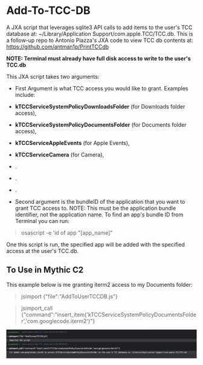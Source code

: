 # Add-To-TCC-DB
A JXA script that leverages sqlite3 API calls to add items to the user's TCC database at: ~/Library/Application Support/com.apple.TCC/TCC.db. This is a follow-up repo to Antonio Piazza's JXA code to view TCC db contents at: https://github.com/antman1p/PrintTCCdb

**NOTE: Terminal must already have full disk access to write to the user's TCC.db**

This JXA script takes two arguments:

- First Argument is what TCC access you would like to grant. Examples include:

- **kTCCServiceSystemPolicyDownloadsFolder** (for Downloads folder access), 
- **kTCCServiceSystemPolicyDocumentsFolder** (for Documents folder access), 
- **kTCCServiceAppleEvents** (for Apple Events),
- **kTCCServiceCamera** (for Camera),
- .
- .
- .



- Second argument is the bundleID of the application that you want to grant TCC access to. NOTE: This must be the application bundle identifier, not the application name. To find an app's bundle ID from Terminal you can run:

> osascript -e 'id of app "[app_name]"

One this script is run, the specified app will be added with the specified access at the user's TCC.db.

## To Use in Mythic C2

This example below is me granting iterm2 access to my Documents folder:

>  jsimport {"file":"AddToUserTCCDB.js"}

>  jsimport_call {"command":"insert_item('kTCCServiceSystemPolicyDocumentsFolder','com.googlecode.iterm2')"}

![Image](img/mythic.png)
